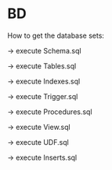 # BD

How to get the database sets:

-> execute Schema.sql

-> execute Tables.sql

-> execute Indexes.sql

-> execute Trigger.sql

-> execute Procedures.sql

-> execute View.sql

-> execute UDF.sql

-> execute Inserts.sql
